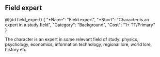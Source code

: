 ## Field expert

@(dd field_expert)
{
  "*Name": "Field expert",
  "*Short": "Character is an expert in a study field",
  "Category": "Background",
  "Cost": "1+ TT/Primary"
}

The character is an expert in some relevant field of study: physics, psychology,
economics, information technology, regional lore, world lore, history etc.

